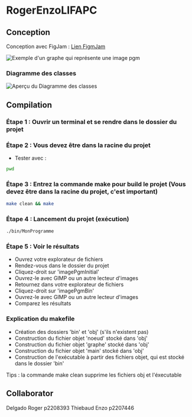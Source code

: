 # RogerEnzoLIFAPC

## Conception

Conception avec FigJam : [Lien FigmJam](https://www.figma.com/file/HxI14LNnPssUnBXXEPSnBu/diagrame_des_classes?type=whiteboard&node-id=0%3A1&t=zAzpCbIxr9VF0aRo-1)

![Exemple d'un graphe qui représente une image pgm](https://i.imgur.com/Qc11KIv.png)

### Diagramme des classes

![Aperçu du Diagramme des classes](https://i.imgur.com/F0myJYt.png)

## Compilation

### Étape 1 : Ouvrir un terminal et se rendre dans le dossier du projet

### Étape 2 : Vous devez être dans la racine du projet

- Tester avec :
  
```bash
pwd
```

### Étape 3 : Entrez la commande make pour build le projet (Vous devez être dans la racine du projet, c'est important)

```bash
make clean && make
```

### Étape 4 : Lancement du projet (exécution)

```bash
./bin/MonProgramme
```

### Étape 5 : Voir le résultats

- Ouvrez votre explorateur de fichiers
- Rendez-vous dans le dossier du projet
- Cliquez-droit sur 'imagePgmInitial'
- Ouvrez-le avec GIMP ou un autre lecteur d'images
- Retournez dans votre explorateur de fichiers
- Cliquez-droit sur 'imagePgmBin'
- Ouvrez-le avec GIMP ou un autre lecteur d'images
- Comparez les résultats

### Explication du makefile

- Création des dossiers 'bin' et 'obj' (s'ils n'existent pas)
- Construction du fichier objet 'noeud' stocké dans 'obj'
- Construction du fichier objet 'graphe' stocké dans 'obj'
- Construction du fichier objet 'main' stocké dans 'obj'
- Construction de l'exécutable à partir des fichiers objet, qui est stocké dans le dossier 'bin'

Tips : la commande make clean supprime les fichiers obj et l'éxecutable
  
## Collaborator

Delgado Roger p2208393
Thiebaud Enzo p2207446
